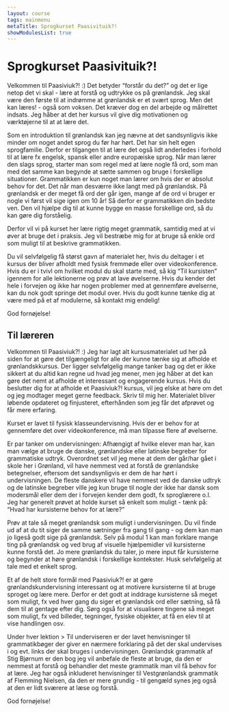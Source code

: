 ```yaml
---
layout: course
tags: mainmenu
metaTitle: Sprogkurset Paasivituik?!
showModulesList: true
---
```

# Sprogkurset Paasivituik?!

Velkommen til Paasiviuk?! :) Det betyder “forstår du det?” og det er lige netop det vi skal - lære at forstå og udtrykke os på grønlandsk. Jeg skal være den første til at indrømme at grønlandsk er et svært sprog. Men det kan læres! - også som voksen. Det kræver dog en del arbejde og målrettet indsats. Jeg håber at det her kursus vil give dig motivationen og værktøjerne til at at lære det.

Som en introduktion til grønlandsk kan jeg nævne at det sandsynligvis ikke minder om noget andet sprog du før har hørt. Det har sin helt egen sprogfamilie. Derfor er tilgangen til at lære det også lidt anderledes i forhold til at lære fx engelsk, spansk eller andre europæiske sprog. Når man lærer den slags sprog, starter man som regel med at lære nogle få ord, som man med det samme kan begynde at sætte sammen og bruge i forskellige situationer. Grammatikken er kun noget man lærer om hvis der er absolut behov for det. Det når man desværre ikke langt med på grønlandsk. På grønlandsk er der meget få ord der går igen, mange af de ord vi bruger er nogle vi først vil sige igen om 10 år! Så derfor er grammatikken din bedste ven. Den vil hjælpe dig til at kunne bygge en masse forskellige ord, så du kan gøre dig forståelig.

Derfor vil vi på kurset her lære rigtig meget grammatik, samtidig med at vi øver at bruge det i praksis. Jeg vil bestræbe mig for at bruge så enkle ord som muligt til at beskrive grammatikken.

Du vil selvfølgelig få størst gavn af materialet her, hvis du deltager i et kursus der bliver afholdt med fysisk fremmøde eller over videokonference. Hvis du er i tvivl om hvilket modul du skal starte med, så kig “Til kursisten” igennem for alle lektionerne og prøv at lave øvelserne. Hvis du kender det hele i forvejen og ikke har nogen problemer med at gennemføre øvelserne, kan du nok godt springe det modul over. Hvis du godt kunne tænke dig at være med på et af modulerne, så kontakt mig endelig!

God fornøjelse!

## Til læreren

Velkommen til Paasiviuk?! :) Jeg har lagt alt kursusmaterialet ud her på siden for at gøre det tilgængeligt for alle der kunne tænke sig at afholde et grønlandskkursus. Der ligger selvfølgelig mange tanker bag og det er ikke sikkert at du altid kan regne ud hvad jeg mener, men jeg håber at det kan gøre det nemt at afholde et interessant og engagerende kursus. Hvis du beslutter dig for at afholde et Paasiviuk?! kursus, vil jeg elske at høre om det og jeg modtager meget gerne feedback. Skriv til mig her. Materialet bliver løbende opdateret og finjusteret, efterhånden som jeg får det afprøvet og får mere erfaring.

Kurset er lavet til fysisk klasseundervisning. Hvis der er behov for at gennemføre det over videokonference, må man tilpasse flere af øvelserne.

Er par tanker om undervisningen: Afhængigt af hvilke elever man har, kan man vælge at bruge de danske, grønlandske eller latinske begreber for grammatiske udtryk. Overordnet set vil jeg mene at dem der går/har gået i skole her i Grønland, vil have nemmest ved at forstå de grønlandske betegnelser, eftersom det sandsynligvis er dem de har hørt i undervisningen. De fleste danskere vil have nemmest ved de danske udtryk og de latinske begreber ville jeg kun bruge til nogle der ikke har dansk som modersmål eller dem der i forvejen kender dem godt, fx sproglærere o.l. Jeg har generelt prøvet at holde kurset så enkelt som muligt - tænk på: “Hvad har kursisterne behov for at lære?”

Prøv at tale så meget grønlandsk som muligt i undervisningen. Du vil finde ud af at du tit siger de samme sætninger fra gang til gang - og dem kan man jo ligeså godt sige på grønlandsk. Selv på modul 1 kan man forklare mange ting på grønlandsk og ved brug af visuelle hjælpemidler vil kursisterne kunne forstå det. Jo mere grønlandsk du taler, jo mere input får kursisterne og begynder at høre grønlandsk i forskellige kontekster. Husk selvfølgelig at tale med et enkelt sprog.

Et af de helt store formål med Paasiviuk?! er at gøre grønlandskundervisning interessant og at motivere kursisterne til at bruge sproget og lære mere. Derfor er det godt at inddrage kursisterne så meget som muligt, fx ved hver gang du siger et grønlandsk ord eller sætning, så få dem til at gentage efter dig. Sørg også for at visualisere tingene så meget som muligt, fx ved billeder, tegninger, fysiske objekter, at få en elev til at vise handlingen osv.

Under hver lektion > Til underviseren er der lavet henvisninger til grammatikbøger der giver en nærmere forklaring på det der skal undervises i og evt. links der skal bruges i undervisningen. Grønlandsk grammatik af Stig Bjørnum er den bog jeg vil anbefale de fleste at bruge, da den er nemmest at forstå og behandler det meste grammatik man vil få behov for at lære. Jeg har også inkluderet henvisninger til Vestgrønlandsk grammatik af Flemming Nielsen, da den er mere grundig - til gengæld synes jeg også at den er lidt sværere at læse og forstå.

God fornøjelse!